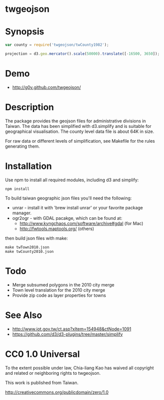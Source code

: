 twgeojson
============

# Synopsis

```javascript
var county = require('twgeojson/twCounty1982');

projection = d3.geo.mercator().scale(50000).translate([-16500, 3650]);
```

# Demo

* http://g0v.github.com/twgeojson/

# Description

The package provides the geojson files for administrative divisions in Taiwan.
The data has been simplified with d3.simplify and is suitable for geographical visualisation.
The county level data file is about 64K in size.

For raw data or different levels of simplification, see Makefile for the rules
generating them.

# Installation

Use npm to install all required modules, including d3 and simplify:

    npm install


To build taiwan geographic json files you'll need the following:
 * unrar - install it with 'brew install unrar' or your favorite package manager.
 * ogr2ogr - with GDAL pacakge, which can be found at:
   * http://www.kyngchaos.com/software/archive#gdal (for Mac) 
   * http://fwtools.maptools.org/ (others)

then build json files with make:

    make twTown2010.json
    make twCounty2010.json


# Todo

* Merge subsumed polygons in the 2010 city merge
* Town level translation for the 2010 city merge
* Provide zip code as layer properties for towns

# See Also

* http://www.iot.gov.tw/ct.asp?xItem=154948&ctNode=1091
* https://github.com/d3/d3-plugins/tree/master/simplify

# CC0 1.0 Universal

To the extent possible under law, Chia-liang Kao has waived all copyright
and related or neighboring rights to twgeojson.

This work is published from Taiwan.

http://creativecommons.org/publicdomain/zero/1.0
